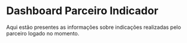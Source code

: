 # Dashboard Parceiro Indicador

Aqui estão presentes as informações sobre indicações realizadas pelo parceiro logado no momento.